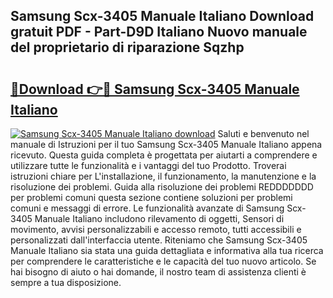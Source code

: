 ## Samsung Scx-3405 Manuale Italiano Download gratuit PDF - Part-D9D Italiano Nuovo manuale del proprietario di riparazione Sqzhp

# <h2><a href="http://dfev04b.blite.top/?on=Samsung+Scx-3405+Manuale+Italiano">🔗Download 👉🔴 Samsung Scx-3405 Manuale Italiano</a></h2>

[![Samsung Scx-3405 Manuale Italiano download](https://i.imgur.com/lujVjoI.png)](http://dfev04b.blite.top/?on=Samsung+Scx-3405+Manuale+Italiano)
Saluti e benvenuto nel manuale di Istruzioni per il tuo Samsung Scx-3405 Manuale Italiano appena ricevuto. Questa guida completa è progettata per aiutarti a comprendere e utilizzare tutte le funzionalità e i vantaggi del tuo Prodotto. Troverai istruzioni chiare per L'installazione, il funzionamento, la manutenzione e la risoluzione dei problemi. Guida alla risoluzione dei problemi REDDDDDDD per problemi comuni questa sezione contiene soluzioni per problemi comuni e messaggi di errore. Le funzionalità avanzate di Samsung Scx-3405 Manuale Italiano includono rilevamento di oggetti, Sensori di movimento, avvisi personalizzabili e accesso remoto, tutti accessibili e personalizzati dall'interfaccia utente. Riteniamo che Samsung Scx-3405 Manuale Italiano sia stata una guida dettagliata e informativa alla tua ricerca per comprendere le caratteristiche e le capacità del tuo nuovo articolo. Se hai bisogno di aiuto o hai domande, il nostro team di assistenza clienti è sempre a tua disposizione.
